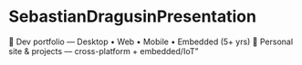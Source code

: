 # SebastianDragusinPresentation
🔧 Dev portfolio — Desktop • Web • Mobile • Embedded (5+ yrs) 
🚀 Personal site &amp; projects — cross-platform + embedded/IoT”
